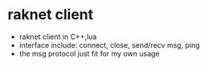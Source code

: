 # raknet client

* raknet client in C++,lua
* interface include: connect, close, send/recv msg, ping
* the msg protocol just fit for my own usage
